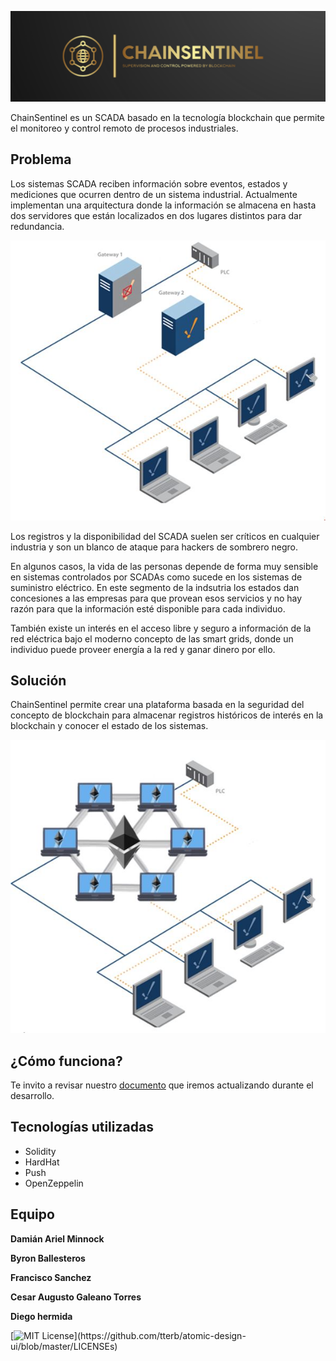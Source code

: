 
![image](https://github.com/daminnock/ChainSentinel/blob/main/images/Logo.png)

ChainSentinel es un SCADA basado en la tecnología blockchain que permite el monitoreo y control remoto de procesos industriales.

## Problema

Los sistemas SCADA reciben información sobre eventos, estados y mediciones que ocurren dentro de un sistema industrial.
Actualmente implementan una arquitectura donde la información se almacena en hasta dos servidores que están localizados en dos lugares distintos para dar redundancia.

![image](https://github.com/daminnock/ChainSentinel/blob/main/images/Redundant_Convencional_SCADA_Architecture.JPG)

Los registros y la disponibilidad del SCADA suelen ser críticos en cualquier industria y son un blanco de ataque para hackers de sombrero negro.

En algunos casos, la vida de las personas depende de forma muy sensible en sistemas controlados por SCADAs como sucede en los sistemas de suministro eléctrico. En este segmento de la indsutria los estados dan concesiones a las empresas para que provean esos servicios y no hay razón para que la información esté disponible para cada individuo.

También existe un interés en el acceso libre y seguro a información de la red eléctrica bajo el moderno concepto de las smart grids, donde un individuo puede proveer energía a la red y ganar dinero por ello.


## Solución

ChainSentinel permite crear una plataforma basada en la seguridad del concepto de blockchain para almacenar registros históricos de interés en la blockchain y conocer el estado de los sistemas.

![image](https://github.com/daminnock/ChainSentinel/blob/main/images/Blockchain_SCADA_Architecture.JPG)


## ¿Cómo funciona?

Te invito a revisar nuestro [documento](https://github.com/daminnock/ChainSentinel/blob/main/descentralized_SCADA.pdf) que iremos actualizando durante el desarrollo.


## Tecnologías utilizadas

  - Solidity
  - HardHat
  - Push
  - OpenZeppelin

## Equipo

**Damián Ariel Minnock**

**Byron Ballesteros**

**Francisco Sanchez**

**Cesar Augusto Galeano Torres**

**Diego hermida**


[![MIT License](https://img.shields.io/apm/l/atomic-design-ui.svg?)](https://github.com/tterb/atomic-design-ui/blob/master/LICENSEs)

